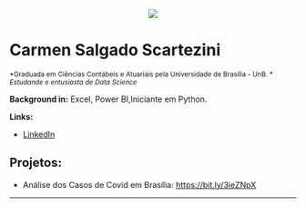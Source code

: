 <p align="center">
  <img src="https://github.com/carmenscar/Mind_lab_data/blob/master/img.png" >
</p>

# Carmen Salgado Scartezini
<sub>*Graduada em Ciências Contábeis e Atuariais pela Universidade de Brasília - UnB. *</sub>
<sub>*Estudande e entusiasta de Data Science*</sub>

**Background in:** Excel, Power BI,Iniciante em Python.

**Links:**
* [LinkedIn](https://www.linkedin.com/in/carmen-salgado)


## Projetos:
* Análise dos Casos de Covid em Brasília: https://bit.ly/3ieZNpX

---





